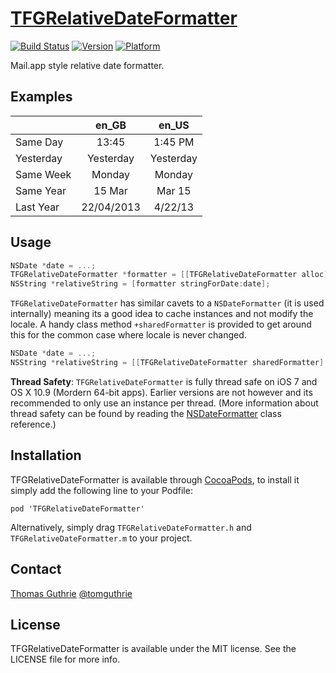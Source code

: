 # [TFGRelativeDateFormatter](https://github.com/tomguthrie/TFGRelativeDateFormatter)
[![Build Status](https://travis-ci.org/tomguthrie/TFGRelativeDateFormatter.svg?branch=master)](https://travis-ci.org/tomguthrie/TFGRelativeDateFormatter)
[![Version](https://cocoapod-badges.herokuapp.com/v/TFGRelativeDateFormatter/badge.png)](http://cocoadocs.org/docsets/TFGRelativeDateFormatter)
[![Platform](https://cocoapod-badges.herokuapp.com/p/TFGRelativeDateFormatter/badge.png)](http://cocoadocs.org/docsets/TFGRelativeDateFormatter)

Mail.app style relative date formatter.

## Examples

|           | en_GB      | en_US     |
|-----------|:----------:|:---------:|
| Same Day  | 13:45      | 1:45 PM   |
| Yesterday | Yesterday  | Yesterday |
| Same Week | Monday     | Monday    |
| Same Year | 15 Mar     | Mar 15    |
| Last Year | 22/04/2013 | 4/22/13   |

## Usage

```objective-c
NSDate *date = ...;
TFGRelativeDateFormatter *formatter = [[TFGRelativeDateFormatter alloc] init];
NSString *relativeString = [formatter stringForDate:date];
```

`TFGRelativeDateFormatter` has similar cavets to a `NSDateFormatter` (it is used
internally) meaning its a good idea to cache instances and not modify the locale.
A handy class method `+sharedFormatter` is provided to get around this for the
common case where locale is never changed.

```objective-c
NSDate *date = ...;
NSString *relativeString = [[TFGRelativeDateFormatter sharedFormatter] stringForDate:date];
```

**Thread Safety**: `TFGRelativeDateFormatter` is fully thread safe on iOS 7 and
OS X 10.9 (Mordern 64-bit apps). Earlier versions are not however and its recommended
to only use an instance per thread. (More information about thread safety can be
found by reading the [NSDateFormatter][0] class reference.)

## Installation

TFGRelativeDateFormatter is available through
[CocoaPods](http://cocoapods.org), to install it simply add the following line
to your Podfile:

    pod 'TFGRelativeDateFormatter'

Alternatively, simply drag `TFGRelativeDateFormatter.h` and `TFGRelativeDateFormatter.m` to your project.

## Contact

[Thomas Guthrie](https://github.com/tomguthrie)
[@tomguthrie](https://twitter.com/tomguthrie)

## License

TFGRelativeDateFormatter is available under the MIT license. See the LICENSE
file for more info.

[0]: https://developer.apple.com/library/ios/documentation/Cocoa/Reference/Foundation/Classes/NSDateFormatter_Class/Reference/Reference.html#//apple_ref/occ/cl/NSDateFormatter
